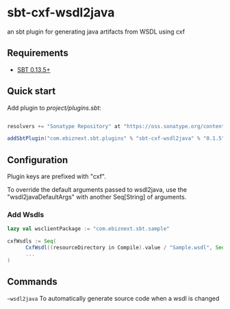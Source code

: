 sbt-cxf-wsdl2java
=================

an sbt plugin for generating java artifacts from WSDL using cxf

## Requirements

* [SBT 0.13.5+](http://www.scala-sbt.org/)


## Quick start

Add plugin to *project/plugins.sbt*:

```scala

resolvers += "Sonatype Repository" at "https://oss.sonatype.org/content/groups/public"

addSbtPlugin("com.ebiznext.sbt.plugins" % "sbt-cxf-wsdl2java" % "0.1.5")
```

## Configuration

Plugin keys are prefixed with "cxf".

To override the default arguments passed to wsdl2java, use the "wsdl2javaDefaultArgs" with another Seq[String] of arguments.

### Add Wsdls

```scala
lazy val wsclientPackage := "com.ebiznext.sbt.sample"

cxfWsdls := Seq(
      CxfWsdl((resourceDirectory in Compile).value / "Sample.wsdl", Seq("-p",  wsclientPackage), "unique wsdl id"),
      ...
)
```

## Commands

```~wsdl2java``` To automatically generate source code when a wsdl is changed
